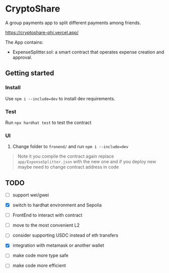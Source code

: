 # CryptoShare
A group payments app to split different payments among friends.

https://cryptoshare-phi.vercel.app/

The App contains:
* ExpenseSplitter.sol: a smart contract that operates expense creation and approval.

## Getting started

### Install
Use `npm i --include=dev` to install dev requirements.

### Test
Run `npx hardhat test` to test the contract

### UI
1. Change folder to `fronend/` and run `npm i --include=dev`

> Note it you compile the contract again replace `app/ExpenseSplitter.json` with the new one and if you deploy new maybe need to change contract address in code

## TODO
- [ ] support wei/gwei
- [x] switch to hardhat environment and Sepolia
- [ ] FrontEnd to interact with contract
- [ ] move to the most convenient L2
- [ ] consider supporting USDC instead of eth transfers
- [x] integration with metamask or another wallet
- [ ] make code more type safe
- [ ] make code more efficient



